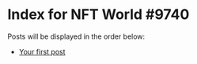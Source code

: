 # Index for NFT World #9740
Posts will be displayed in the order below:

- [Your first post](./001-first.md)

